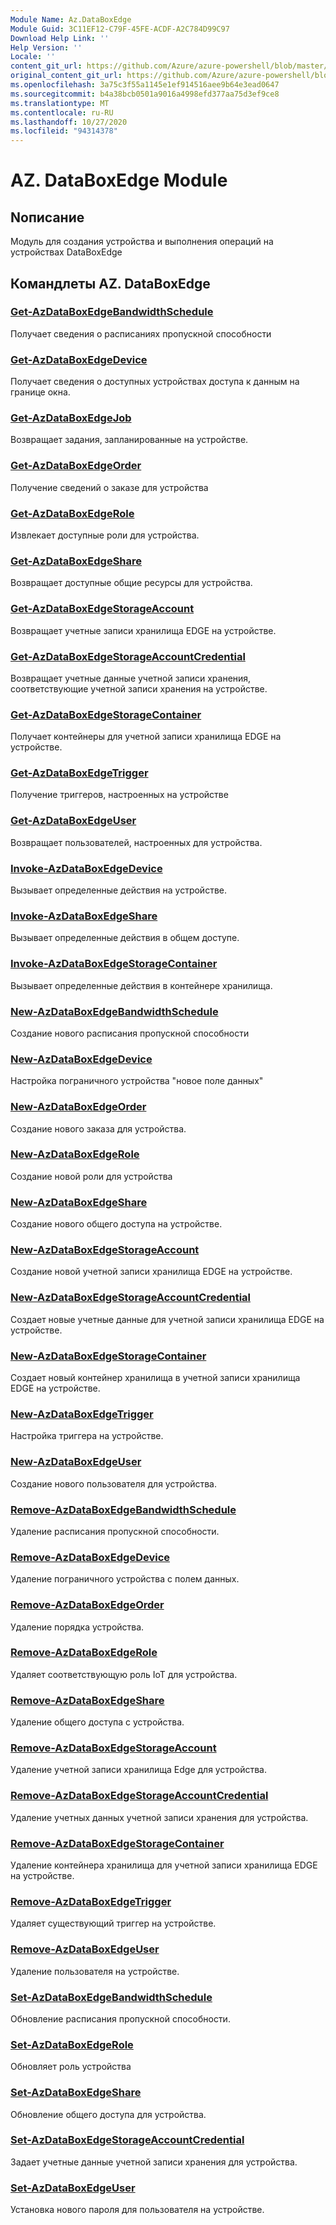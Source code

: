 ```yaml
---
Module Name: Az.DataBoxEdge
Module Guid: 3C11EF12-C79F-45FE-ACDF-A2C784D99C97
Download Help Link: ''
Help Version: ''
Locale: ''
content_git_url: https://github.com/Azure/azure-powershell/blob/master/src/DataBoxEdge/DataBoxEdge/help/Az.DataBoxEdge.md
original_content_git_url: https://github.com/Azure/azure-powershell/blob/master/src/DataBoxEdge/DataBoxEdge/help/Az.DataBoxEdge.md
ms.openlocfilehash: 3a75c3f55a1145e1ef914516aee9b64e3ead0647
ms.sourcegitcommit: b4a38bcb0501a9016a4998efd377aa75d3ef9ce8
ms.translationtype: MT
ms.contentlocale: ru-RU
ms.lasthandoff: 10/27/2020
ms.locfileid: "94314378"
---
```

# AZ. DataBoxEdge Module
## Nописание
Модуль для создания устройства и выполнения операций на устройствах DataBoxEdge

## Командлеты AZ. DataBoxEdge
### [Get-AzDataBoxEdgeBandwidthSchedule](Get-AzDataBoxEdgeBandwidthSchedule.md)
Получает сведения о расписаниях пропускной способности

### [Get-AzDataBoxEdgeDevice](Get-AzDataBoxEdgeDevice.md)
Получает сведения о доступных устройствах доступа к данным на границе окна.

### [Get-AzDataBoxEdgeJob](Get-AzDataBoxEdgeJob.md)
Возвращает задания, запланированные на устройстве.

### [Get-AzDataBoxEdgeOrder](Get-AzDataBoxEdgeOrder.md)
Получение сведений о заказе для устройства

### [Get-AzDataBoxEdgeRole](Get-AzDataBoxEdgeRole.md)
Извлекает доступные роли для устройства.

### [Get-AzDataBoxEdgeShare](Get-AzDataBoxEdgeShare.md)
Возвращает доступные общие ресурсы для устройства.

### [Get-AzDataBoxEdgeStorageAccount](Get-AzDataBoxEdgeStorageAccount.md)
Возвращает учетные записи хранилища EDGE на устройстве.

### [Get-AzDataBoxEdgeStorageAccountCredential](Get-AzDataBoxEdgeStorageAccountCredential.md)
Возвращает учетные данные учетной записи хранения, соответствующие учетной записи хранения на устройстве.

### [Get-AzDataBoxEdgeStorageContainer](Get-AzDataBoxEdgeStorageContainer.md)
Получает контейнеры для учетной записи хранилища EDGE на устройстве.

### [Get-AzDataBoxEdgeTrigger](Get-AzDataBoxEdgeTrigger.md)
Получение триггеров, настроенных на устройстве
 

### [Get-AzDataBoxEdgeUser](Get-AzDataBoxEdgeUser.md)
Возвращает пользователей, настроенных для устройства.

### [Invoke-AzDataBoxEdgeDevice](Invoke-AzDataBoxEdgeDevice.md)
Вызывает определенные действия на устройстве.

### [Invoke-AzDataBoxEdgeShare](Invoke-AzDataBoxEdgeShare.md)
Вызывает определенные действия в общем доступе.

### [Invoke-AzDataBoxEdgeStorageContainer](Invoke-AzDataBoxEdgeStorageContainer.md)
Вызывает определенные действия в контейнере хранилища.

### [New-AzDataBoxEdgeBandwidthSchedule](New-AzDataBoxEdgeBandwidthSchedule.md)
Создание нового расписания пропускной способности

### [New-AzDataBoxEdgeDevice](New-AzDataBoxEdgeDevice.md)
Настройка пограничного устройства "новое поле данных"

### [New-AzDataBoxEdgeOrder](New-AzDataBoxEdgeOrder.md)
Создание нового заказа для устройства.

### [New-AzDataBoxEdgeRole](New-AzDataBoxEdgeRole.md)
Создание новой роли для устройства

### [New-AzDataBoxEdgeShare](New-AzDataBoxEdgeShare.md)
Создание нового общего доступа на устройстве.

### [New-AzDataBoxEdgeStorageAccount](New-AzDataBoxEdgeStorageAccount.md)
Создание новой учетной записи хранилища EDGE на устройстве.

### [New-AzDataBoxEdgeStorageAccountCredential](New-AzDataBoxEdgeStorageAccountCredential.md)
Создает новые учетные данные для учетной записи хранилища EDGE на устройстве.

### [New-AzDataBoxEdgeStorageContainer](New-AzDataBoxEdgeStorageContainer.md)
Создает новый контейнер хранилища в учетной записи хранилища EDGE на устройстве.

### [New-AzDataBoxEdgeTrigger](New-AzDataBoxEdgeTrigger.md)
Настройка триггера на устройстве.

### [New-AzDataBoxEdgeUser](New-AzDataBoxEdgeUser.md)
Создание нового пользователя для устройства.

### [Remove-AzDataBoxEdgeBandwidthSchedule](Remove-AzDataBoxEdgeBandwidthSchedule.md)
Удаление расписания пропускной способности.

### [Remove-AzDataBoxEdgeDevice](Remove-AzDataBoxEdgeDevice.md)
Удаление пограничного устройства с полем данных.

### [Remove-AzDataBoxEdgeOrder](Remove-AzDataBoxEdgeOrder.md)
Удаление порядка устройства.

### [Remove-AzDataBoxEdgeRole](Remove-AzDataBoxEdgeRole.md)
Удаляет соответствующую роль IoT для устройства.

### [Remove-AzDataBoxEdgeShare](Remove-AzDataBoxEdgeShare.md)
Удаление общего доступа с устройства.

### [Remove-AzDataBoxEdgeStorageAccount](Remove-AzDataBoxEdgeStorageAccount.md)
Удаление учетной записи хранилища Edge для устройства.

### [Remove-AzDataBoxEdgeStorageAccountCredential](Remove-AzDataBoxEdgeStorageAccountCredential.md)
Удаление учетных данных учетной записи хранения для устройства.

### [Remove-AzDataBoxEdgeStorageContainer](Remove-AzDataBoxEdgeStorageContainer.md)
Удаление контейнера хранилища для учетной записи хранилища EDGE на устройстве.

### [Remove-AzDataBoxEdgeTrigger](Remove-AzDataBoxEdgeTrigger.md)
Удаляет существующий триггер на устройстве.

### [Remove-AzDataBoxEdgeUser](Remove-AzDataBoxEdgeUser.md)
Удаление пользователя на устройстве.

### [Set-AzDataBoxEdgeBandwidthSchedule](Set-AzDataBoxEdgeBandwidthSchedule.md)
Обновление расписания пропускной способности.

### [Set-AzDataBoxEdgeRole](Set-AzDataBoxEdgeRole.md)
Обновляет роль устройства

### [Set-AzDataBoxEdgeShare](Set-AzDataBoxEdgeShare.md)
Обновление общего доступа для устройства.

### [Set-AzDataBoxEdgeStorageAccountCredential](Set-AzDataBoxEdgeStorageAccountCredential.md)
Задает учетные данные учетной записи хранения для устройства.

### [Set-AzDataBoxEdgeUser](Set-AzDataBoxEdgeUser.md)
Установка нового пароля для пользователя на устройстве.

